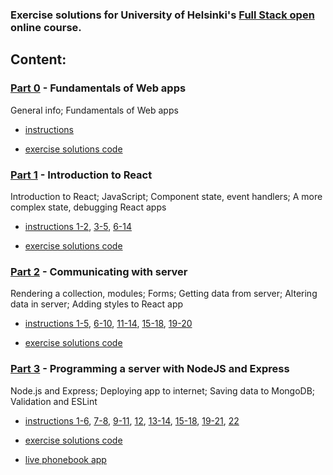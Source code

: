 ### Exercise solutions for University of Helsinki's [Full Stack open](https://fullstackopen.com/) online course.

## Content:

### [Part 0](https://fullstackopen.com/en/part0) - Fundamentals of Web apps

General info; Fundamentals of Web apps

- [instructions](https://fullstackopen.com/en/part0/fundamentals_of_web_apps#exercises-0-1-0-6)

- [exercise solutions code](part0)


### [Part 1](https://fullstackopen.com/en/part1) - Introduction to React

Introduction to React; JavaScript; Component state, event handlers; A more complex state, debugging React apps

- [instructions 1-2](https://fullstackopen.com/en/part1/introduction_to_react#exercises-1-1-1-2),
[3-5](https://fullstackopen.com/en/part1/java_script#exercises-1-3-1-5),
[6-14](https://fullstackopen.com/en/part1/a_more_complex_state_debugging_react_apps#exercises-1-6-1-14)

- [exercise solutions code](part1)


### [Part 2](https://fullstackopen.com/en/part2) - Communicating with server

Rendering a collection, modules; Forms; Getting data from server; Altering data in server; Adding styles to React app

- [instructions 1-5](https://fullstackopen.com/en/part2/rendering_a_collection_modules#exercises-2-1-2-5),
[6-10](https://fullstackopen.com/en/part2/forms#exercises-2-6-2-10),
[11-14](https://fullstackopen.com/en/part2/getting_data_from_server#exercises-2-11-2-14),
[15-18](https://fullstackopen.com/en/part2/altering_data_in_server#exercises-2-15-2-18), 
[19-20](https://fullstackopen.com/en/part2/adding_styles_to_react_app#exercises-2-19-2-20)

- [exercise solutions code](part2)


### [Part 3](https://fullstackopen.com/en/part3) - Programming a server with NodeJS and Express

Node.js and Express; Deploying app to internet; Saving data to MongoDB; Validation and ESLint

- [instructions 1-6](https://fullstackopen.com/en/part3/node_js_and_express#exercises-3-1-3-6),
[7-8](https://fullstackopen.com/en/part3/node_js_and_express#exercises-3-7-3-8),
[9-11](https://fullstackopen.com/en/part3/deploying_app_to_internet#exercises-3-9-3-11),
[12](https://fullstackopen.com/en/part3/saving_data_to_mongo_db#exercise-3-12),
[13-14](https://fullstackopen.com/en/part3/saving_data_to_mongo_db#exercises-3-13-3-14),
[15-18](https://fullstackopen.com/en/part3/saving_data_to_mongo_db#exercises-3-15-3-18),
[19-21](https://fullstackopen.com/en/part3/validation_and_es_lint#exercises-3-19-3-21),
[22](https://fullstackopen.com/en/part3/validation_and_es_lint#exercise-3-22)

- [exercise solutions code](part3)
	
- [live phonebook app](https://fso-phonebook-tim.fly.dev/)